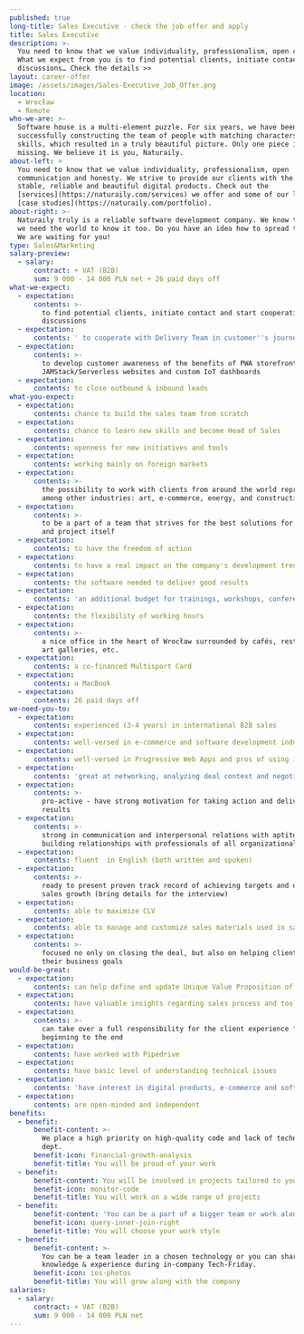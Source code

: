 ```yaml
---
published: true
long-title: Sales Executive - check the job offer and apply
title: Sales Executive
description: >-
  You need to know that we value individuality, professionalism, open communication and honesty.
  What we expect from you is to find potential clients, initiate contact and start cooperation
  discussions… Check the details >>
layout: career-offer
image: /assets/images/Sales-Executive_Job_Offer.png
location:
  - Wrocław
  - Remote
who-we-are: >-
  Software house is a multi-element puzzle. For six years, we have been
  successfully constructing the team of people with matching characters and
  skills, which resulted in a truly beautiful picture. Only one piece is
  missing. We believe it is you, Naturaily.
about-left: >
  You need to know that we value individuality, professionalism, open
  communication and honesty. We strive to provide our clients with the best,
  stable, reliable and beautiful digital products. Check out the
  [services](https://naturaily.com/services) we offer and some of our latest
  [case studies](https://naturaily.com/portfolio).
about-right: >-
  Naturaily truly is a reliable software development company. We know that, and
  we need the world to know it too. Do you have an idea how to spread the word?
  We are waiting for you!
type: Sales&Marketing
salary-preview:
  - salary:
      contract: + VAT (B2B)
      sum: 9 000 - 14 000 PLN net + 26 paid days off
what-we-expect:
  - expectation:
      contents: >-
        to find potential clients, initiate contact and start cooperation
        discussions
  - expectation:
      contents: ' to cooperate with Delivery Team in customer''s journey through participating in workshops, coming up with project estimates and negotiating contracts'
  - expectation:
      contents: >-
        to develop customer awareness of the benefits of PWA storefronts,
        JAMStack/Serverless websites and custom IoT dashboards
  - expectation:
      contents: to close outbound & inbound leads
what-you-expect:
  - expectation:
      contents: chance to build the sales team from scratch
  - expectation:
      contents: chance to learn new skills and become Head of Sales
  - expectation:
      contents: openness for new initiatives and tools
  - expectation:
      contents: working mainly on foreign markets
  - expectation:
      contents: >-
        the possibility to work with clients from around the world representing,
        among other industries: art, e-commerce, energy, and construction
  - expectation:
      contents: >-
        to be a part of a team that strives for the best solutions for client
        and project itself
  - expectation:
      contents: to have the freedom of action
  - expectation:
      contents: to have a real impact on the company's development trends
  - expectation:
      contents: the software needed to deliver good results
  - expectation:
      contents: 'an additional budget for trainings, workshops, conferences, etc.'
  - expectation:
      contents: the flexibility of working hours
  - expectation:
      contents: >-
        a nice office in the heart of Wrocław surrounded by cafés, restaurants,
        art galleries, etc.
  - expectation:
      contents: a co-financed Multisport Card
  - expectation:
      contents: a MacBook
  - expectation:
      contents: 26 paid days off
we-need-you-to:
  - expectation:
      contents: experienced (3-4 years) in international B2B sales
  - expectation:
      contents: well-versed in e-commerce and software development industry
  - expectation:
      contents: well-versed in Progressive Web Apps and pros of using it
  - expectation:
      contents: 'great at networking, analyzing deal context and negotiating deals'
  - expectation:
      contents: >-
        pro-active - have strong motivation for taking action and delivering
        results
  - expectation:
      contents: >-
        strong in communication and interpersonal relations with aptitude in
        building relationships with professionals of all organizational levels
  - expectation:
      contents: fluent  in English (both written and spoken)
  - expectation:
      contents: >-
        ready to present proven track record of achieving targets and driving
        sales growth (bring details for the interview)
  - expectation:
      contents: able to maximize CLV
  - expectation:
      contents: able to manage and customize sales materials used in sales process
  - expectation:
      contents: >-
        focused no only on closing the deal, but also on helping clients achieve
        their business goals
would-be-great:
  - expectation:
      contents: can help define and update Unique Value Proposition of the company
  - expectation:
      contents: have valuable insights regarding sales process and tools
  - expectation:
      contents: >-
        can take over a full responsibility for the client experience from the
        beginning to the end
  - expectation:
      contents: have worked with Pipedrive
  - expectation:
      contents: have basic level of understanding technical issues
  - expectation:
      contents: 'have interest in digital products, e-commerce and software development'
  - expectation:
      contents: are open-minded and independent
benefits:
  - benefit:
      benefit-content: >-
        We place a high priority on high-quality code and lack of technical
        dept.
      benefit-icon: financial-growth-analysis
      benefit-title: You will be proud of your work
  - benefit:
      benefit-content: You will be involved in projects tailored to your level of expertise.
      benefit-icon: monitor-code
      benefit-title: You will work on a wide range of projects
  - benefit:
      benefit-content: 'You can be a part of a bigger team or work alone, if you prefer.'
      benefit-icon: query-inner-join-right
      benefit-title: You will choose your work style
  - benefit:
      benefit-content: >-
        You can be a team leader in a chosen technology or you can share your
        knowledge & experience during in-company Tech-Friday.
      benefit-icon: ios-photos
      benefit-title: You will grow along with the company
salaries:
  - salary:
      contract: + VAT (B2B)
      sum: 9 000 - 14 000 PLN net
---
```

